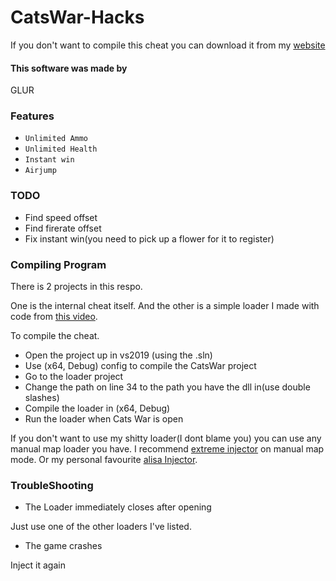 # CatsWar-Hacks
If you don't want to compile this cheat you can download it from my [website](notcomplete.com)

#### This software was made by
GLUR

### Features
* `Unlimited Ammo`
* `Unlimited Health`
* `Instant win`
* `Airjump`

### TODO
* Find speed offset
* Find firerate offset
* Fix instant win(you need to pick up a flower for it to register)

### Compiling Program
There is 2 projects in this respo. 

One is the internal cheat itself. And the other is a simple loader I made with code from [this video](https://www.youtube.com/watch?v=PZLhlWUmMs0).

To compile the cheat. 
* Open the project up in vs2019 (using the .sln)
* Use (x64, Debug) config to compile the CatsWar project
* Go to the loader project
* Change the path on line 34 to the path you have the dll in(use double slashes)
* Compile the loader in (x64, Debug)
* Run the loader when Cats War is open

If you don't want to use my shitty loader(I dont blame you) you can use any manual map loader you have. I recommend [extreme injector](https://github.com/master131/ExtremeInjector) on manual map mode. Or my personal favourite [alisa Injector](https://www.unknowncheats.me/forum/general-programming-and-reversing/209939-alisaalis-manual-map-dll-injector-x86-x64.html).

### TroubleShooting
* The Loader immediately closes after opening

Just use one of the other loaders I've listed.
* The game crashes

Inject it again
